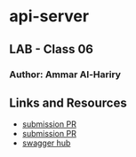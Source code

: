# api-server
## LAB - Class 06

### Author: Ammar Al-Hariry

## Links and Resources
- [submission PR](https://github.com/401-advanced-javascript-ammar-hariry/api-server/pull/1)
- [submission PR](https://github.com/401-advanced-javascript-ammar-hariry/api-server/pull/2)
- [swagger hub](https://app.swaggerhub.com/apis/Ammarhr/default-title/0.1)
